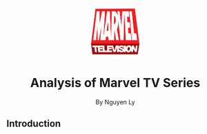  <p align="center">
    <img src="https://github.com/nguyenlly/math345_proj/blob/main/Images/Marvel-tv-logo.svg.png" width="120" height="120">
     <h1 align="center">Analysis of Marvel TV Series</h1>
    <p align="center" class="h6">By Nguyen Ly</p>
    
## Introduction
